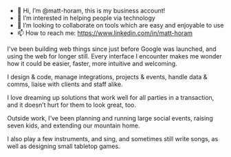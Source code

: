 - 👋 Hi, I’m @matt-horam, this is my business account!
- 👀 I’m interested in helping people via technology
- 💞️ I’m looking to collaborate on tools which are easy and enjoyable to use
- 📫 How to reach me: https://www.linkedin.com/in/matt-horam

I've been building web things since just before Google was launched, and using the web for longer still. Every interface I encounter makes me wonder how it could be easier, faster, more intuitive and welcoming.

I design & code, manage integrations, projects & events, handle data & comms, liaise with clients and staff alike.

I love dreaming up solutions that work well for all parties in a transaction, and it doesn’t hurt for them to look great, too.

Outside work, I’ve been planning and running large social events, raising seven kids, and extending our mountain home.

I also play a few instruments, and sing, and sometimes still write songs, as well as designing small tabletop games.
